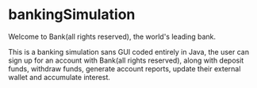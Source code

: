 # bankingSimulation

Welcome to Bank(all rights reserved), the world's leading bank.

This is a banking simulation sans GUI coded entirely in Java, the user can sign up for an account with Bank(all rights reserved), along with deposit funds, withdraw funds, generate account reports, update their external wallet and accumulate interest.
